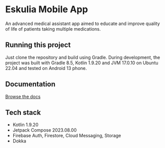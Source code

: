# Eskulia Mobile App

An advanced medical assistant app aimed to educate and improve quality of life of patients taking multiple medications.

## Running this project
Just clone the repository and build using Gradle. During development, the project was built with Gradle 8.5, Kotlin 1.9.20 and JVM 17.0.10 on Ubuntu 22.04 and tested on Android 13 phone.

## Documentation
[Browse the docs](https://mkikolski.github.io/eskulia/)

## Tech stack
- Kotlin 1.9.20
- Jetpack Compose 2023.08.00
- Firebase Auth, Firestore, Cloud Messaging, Storage
- Dokka

